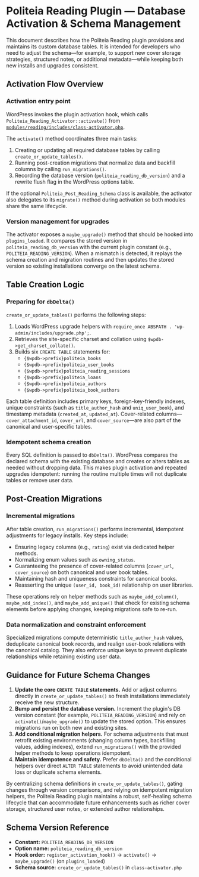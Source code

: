 # Politeia Reading Plugin — Database Activation & Schema Management

This document describes how the Politeia Reading plugin provisions and maintains its custom database tables. It is intended for developers who need to adjust the schema—for example, to support new cover storage strategies, structured notes, or additional metadata—while keeping both new installs and upgrades consistent.

## Activation Flow Overview

### Activation entry point

WordPress invokes the plugin activation hook, which calls `Politeia_Reading_Activator::activate()` from [`modules/reading/includes/class-activator.php`](../includes/class-activator.php).

The `activate()` method coordinates three main tasks:

1. Creating or updating all required database tables by calling `create_or_update_tables()`.
2. Running post-creation migrations that normalize data and backfill columns by calling `run_migrations()`.
3. Recording the database version (`politeia_reading_db_version`) and a rewrite flush flag in the WordPress options table.

If the optional `Politeia_Post_Reading_Schema` class is available, the activator also delegates to its `migrate()` method during activation so both modules share the same lifecycle.

### Version management for upgrades

The activator exposes a `maybe_upgrade()` method that should be hooked into `plugins_loaded`. It compares the stored version in `politeia_reading_db_version` with the current plugin constant (e.g., `POLITEIA_READING_VERSION`). When a mismatch is detected, it replays the schema creation and migration routines and then updates the stored version so existing installations converge on the latest schema.

## Table Creation Logic

### Preparing for `dbDelta()`

`create_or_update_tables()` performs the following steps:

1. Loads WordPress upgrade helpers with `require_once ABSPATH . 'wp-admin/includes/upgrade.php';`.
2. Retrieves the site-specific charset and collation using `$wpdb->get_charset_collate()`.
3. Builds six `CREATE TABLE` statements for:
   - `{$wpdb->prefix}politeia_books`
   - `{$wpdb->prefix}politeia_user_books`
   - `{$wpdb->prefix}politeia_reading_sessions`
   - `{$wpdb->prefix}politeia_loans`
   - `{$wpdb->prefix}politeia_authors`
   - `{$wpdb->prefix}politeia_book_authors`

Each table definition includes primary keys, foreign-key-friendly indexes, unique constraints (such as `title_author_hash` and `uniq_user_book`), and timestamp metadata (`created_at`, `updated_at`). Cover-related columns—`cover_attachment_id`, `cover_url`, and `cover_source`—are also part of the canonical and user-specific tables.

### Idempotent schema creation

Every SQL definition is passed to `dbDelta()`. WordPress compares the declared schema with the existing database and creates or alters tables as needed without dropping data. This makes plugin activation and repeated upgrades idempotent: running the routine multiple times will not duplicate tables or remove user data.

## Post-Creation Migrations

### Incremental migrations

After table creation, `run_migrations()` performs incremental, idempotent adjustments for legacy installs. Key steps include:

- Ensuring legacy columns (e.g., `rating`) exist via dedicated helper methods.
- Normalizing enum values such as `owning_status`.
- Guaranteeing the presence of cover-related columns (`cover_url`, `cover_source`) on both canonical and user book tables.
- Maintaining hash and uniqueness constraints for canonical books.
- Reasserting the unique `(user_id, book_id)` relationship on user libraries.

These operations rely on helper methods such as `maybe_add_column()`, `maybe_add_index()`, and `maybe_add_unique()` that check for existing schema elements before applying changes, keeping migrations safe to re-run.

### Data normalization and constraint enforcement

Specialized migrations compute deterministic `title_author_hash` values, deduplicate canonical book records, and realign user-book relations with the canonical catalog. They also enforce unique keys to prevent duplicate relationships while retaining existing user data.

## Guidance for Future Schema Changes

1. **Update the core `CREATE TABLE` statements.** Add or adjust columns directly in `create_or_update_tables()` so fresh installations immediately receive the new structure.
2. **Bump and persist the database version.** Increment the plugin's DB version constant (for example, `POLITEIA_READING_VERSION`) and rely on `activate()`/`maybe_upgrade()` to update the stored option. This ensures migrations run on both new and existing sites.
3. **Add conditional migration helpers.** For schema adjustments that must retrofit existing environments (changing column types, backfilling values, adding indexes), extend `run_migrations()` with the provided helper methods to keep operations idempotent.
4. **Maintain idempotence and safety.** Prefer `dbDelta()` and the conditional helpers over direct `ALTER TABLE` statements to avoid unintended data loss or duplicate schema elements.

By centralizing schema definitions in `create_or_update_tables()`, gating changes through version comparisons, and relying on idempotent migration helpers, the Politeia Reading plugin maintains a robust, self-healing schema lifecycle that can accommodate future enhancements such as richer cover storage, structured user notes, or extended author relationships.

## Schema Version Reference

- **Constant:** `POLITEIA_READING_DB_VERSION`
- **Option name:** `politeia_reading_db_version`
- **Hook order:** `register_activation_hook()` → `activate()` → `maybe_upgrade()` (on `plugins_loaded`)
- **Schema source:** `create_or_update_tables()` in `class-activator.php`

